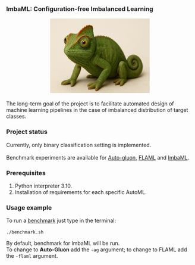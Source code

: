 <h3>ImbaML: Configuration-free Imbalanced Learning</h3>
<div align="center">
<img src="https://raw.githubusercontent.com/AxiomAlive/ImbaML/master/.github/assets/logo.png" height="200">
</div>
<br>
The long-term goal of the project is to facilitate automated design of machine learning pipelines in the case of imbalanced distribution of target classes.



### Project status
Currently, only binary classification setting is implemented.
<br/>
<br/>
Benchmark experiments are available for [Auto-gluon](https://github.com/autogluon/autogluon), [FLAML](https://github.com/microsoft/FLAML) and [ImbaML](https://github.com/AxiomAlive/ImbaML).
### Prerequisites

1. Python interpreter 3.10.
2. Installation of requirements for each specific AutoML.

### Usage example

To run a [benchmark](https://imbalanced-learn.org/stable/references/generated/imblearn.datasets.fetch_datasets.html#imblearn.datasets.fetch_datasets) just type in the terminal:
```
./benchmark.sh
```

By default, benchmark for ImbaML will be run.<br/> 
To change to **Auto-Gluon** add the `-ag` argument; to change to FLAML add the `-flaml` argument. 
<br/>
<br/>


